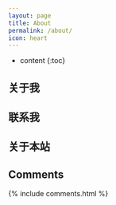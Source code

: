 ```yaml
---
layout: page
title: About
permalink: /about/
icon: heart
---
```


* content
{:toc}

## 关于我

## 联系我

## 关于本站



## Comments

{% include comments.html %}
